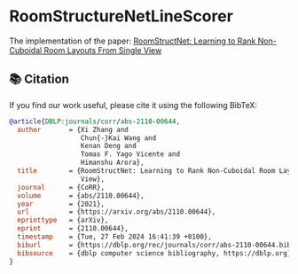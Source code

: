 # RoomStructureNetLineScorer
The implementation of the paper: [RoomStructNet: Learning to Rank Non-Cuboidal Room Layouts From Single View](https://arxiv.org/abs/2110.00644)

## 📚 Citation

If you find our work useful, please cite it using the following BibTeX:

```bibtex
@article{DBLP:journals/corr/abs-2110-00644,
  author       = {Xi Zhang and
                  Chun{-}Kai Wang and
                  Kenan Deng and
                  Tomas F. Yago Vicente and
                  Himanshu Arora},
  title        = {RoomStructNet: Learning to Rank Non-Cuboidal Room Layouts From Single
                  View},
  journal      = {CoRR},
  volume       = {abs/2110.00644},
  year         = {2021},
  url          = {https://arxiv.org/abs/2110.00644},
  eprinttype   = {arXiv},
  eprint       = {2110.00644},
  timestamp    = {Tue, 27 Feb 2024 16:41:39 +0100},
  biburl       = {https://dblp.org/rec/journals/corr/abs-2110-00644.bib},
  bibsource    = {dblp computer science bibliography, https://dblp.org}
}

